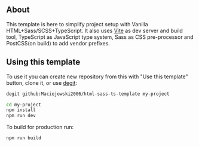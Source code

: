 ## About
This template is here to simplify project setup with Vanilla HTML+Sass/SCSS+TypeScript. It also uses [Vite](https://vitejs.dev/) as dev server and build tool, TypeScript as JavaScript type system, Sass as CSS pre-processor and PostCSS(on build) to add vendor prefixes.

## Using this template
To use it you can create new repository from this with "Use this template" button, clone it, or use [degit](https://github.com/Rich-Harris/degit#installation):
```bash
degit github:Maciejowski2006/html-sass-ts-template my-project

cd my-project
npm install
npm run dev
```
To build for production run:
```bash
npm run build
```
